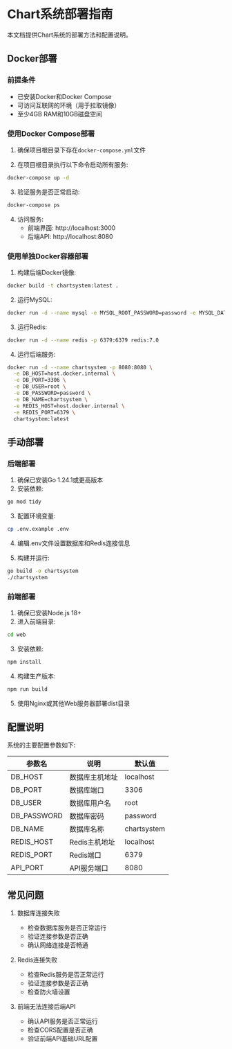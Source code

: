 # Chart系统部署指南

本文档提供Chart系统的部署方法和配置说明。

## Docker部署

### 前提条件

- 已安装Docker和Docker Compose
- 可访问互联网的环境（用于拉取镜像）
- 至少4GB RAM和10GB磁盘空间

### 使用Docker Compose部署

1. 确保项目根目录下存在`docker-compose.yml`文件

2. 在项目根目录执行以下命令启动所有服务:

```bash
docker-compose up -d
```

3. 验证服务是否正常启动:

```bash
docker-compose ps
```

4. 访问服务:
   - 前端界面: http://localhost:3000
   - 后端API: http://localhost:8080

### 使用单独Docker容器部署

1. 构建后端Docker镜像:

```bash
docker build -t chartsystem:latest .
```

2. 运行MySQL:

```bash
docker run -d --name mysql -e MYSQL_ROOT_PASSWORD=password -e MYSQL_DATABASE=chartsystem -p 3306:3306 mysql:8.0
```

3. 运行Redis:

```bash
docker run -d --name redis -p 6379:6379 redis:7.0
```

4. 运行后端服务:

```bash
docker run -d --name chartsystem -p 8080:8080 \
  -e DB_HOST=host.docker.internal \
  -e DB_PORT=3306 \
  -e DB_USER=root \
  -e DB_PASSWORD=password \
  -e DB_NAME=chartsystem \
  -e REDIS_HOST=host.docker.internal \
  -e REDIS_PORT=6379 \
  chartsystem:latest
```

## 手动部署

### 后端部署

1. 确保已安装Go 1.24.1或更高版本
2. 安装依赖:

```bash
go mod tidy
```

3. 配置环境变量:

```bash
cp .env.example .env
```

4. 编辑.env文件设置数据库和Redis连接信息

5. 构建并运行:

```bash
go build -o chartsystem
./chartsystem
```

### 前端部署

1. 确保已安装Node.js 18+
2. 进入前端目录:

```bash
cd web
```

3. 安装依赖:

```bash
npm install
```

4. 构建生产版本:

```bash
npm run build
```

5. 使用Nginx或其他Web服务器部署dist目录

## 配置说明

系统的主要配置参数如下:

| 参数名 | 说明 | 默认值 |
|--------|------|--------|
| DB_HOST | 数据库主机地址 | localhost |
| DB_PORT | 数据库端口 | 3306 |
| DB_USER | 数据库用户名 | root |
| DB_PASSWORD | 数据库密码 | password |
| DB_NAME | 数据库名称 | chartsystem |
| REDIS_HOST | Redis主机地址 | localhost |
| REDIS_PORT | Redis端口 | 6379 |
| API_PORT | API服务端口 | 8080 |

## 常见问题

1. 数据库连接失败
   - 检查数据库服务是否正常运行
   - 验证连接参数是否正确
   - 确认网络连接是否畅通

2. Redis连接失败
   - 检查Redis服务是否正常运行
   - 验证连接参数是否正确
   - 检查防火墙设置

3. 前端无法连接后端API
   - 确认API服务是否正常运行
   - 检查CORS配置是否正确
   - 验证前端API基础URL配置 